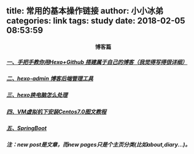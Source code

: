 title: 常用的基本操作链接
author: 小小冰弟
categories: link
tags: study
date: 2018-02-05 08:53:59
---
#### <center>博客篇
  
##### [一、手把手教你用Hexo+Github 搭建属于自己的博客（我觉得写得很详细）](http://blog.csdn.net/gdutxiaoxu/article/details/53576018)  

##### [二、hexo-admin 博客后端管理工具](https://blog.kinpzz.com/2016/12/31/hexo-admin-backend-management/)

##### [三、hexo换电脑怎么处理](github.com/xxbd/xxbd.github.io/blob/master/index.html)

##### [四、VM虚拟机下安装Centos7.0图文教程](http://www.centoscn.com/image-text/setup/2014/0723/3341.html)

##### [五、SpringBoot](http://www.spring4all.com/article/246)


##### 注：new post是文章，而new pages只是个主页分类(比如about,diary...)。